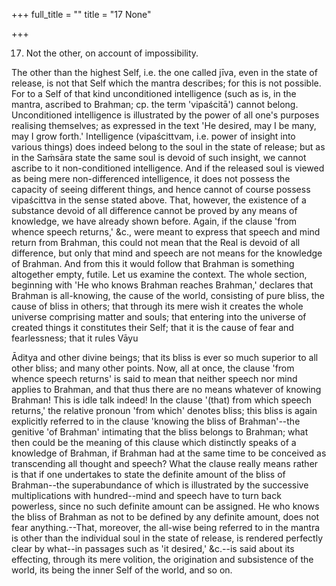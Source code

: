 +++
full_title = ""
title = "17 None"

+++


17. Not the other, on account of impossibility.

The other than the highest Self, i.e. the one called jīva, even in the state of release, is not that Self which the mantra describes; for this is not possible. For to a Self of that kind unconditioned intelligence (such as is, in the mantra, ascribed to Brahman; cp. the term 'vipaścitā') cannot belong. Unconditioned intelligence is illustrated by the power of all one's purposes realising themselves; as expressed in the text 'He desired, may I be many, may I grow forth.' Intelligence (vipaścittvam, i.e. power of insight into various things) does indeed belong to the soul in the state of release; but as in the Saṁsāra state the same soul is devoid of such insight, we cannot ascribe to it non-conditioned intelligence. And if the released soul is viewed as being mere non-differenced intelligence, it does not possess the capacity of seeing different things, and hence cannot of course possess vipaścittva in the sense stated above. That, however, the existence of a substance devoid of all difference cannot be proved by any means of knowledge, we have already shown before. Again, if the clause 'from whence speech returns,' &c., were meant to express that speech and mind return from Brahman, this could not mean that the Real is devoid of all difference, but only that mind and speech are not means for the knowledge of Brahman. And from this it would follow that Brahman is something altogether empty, futile. Let us examine the context. The whole section, beginning with 'He who knows Brahman reaches Brahman,' declares that Brahman is all-knowing, the cause of the world, consisting of pure bliss, the cause of bliss in others; that through its mere wish it creates the whole universe comprising matter and souls; that entering into the universe of created things it constitutes their Self; that it is the cause of fear and fearlessness; that it rules Vāyu

 Āditya and other divine beings; that its bliss is ever so much superior to all other bliss; and many other points. Now, all at once, the clause 'from whence speech returns' is said to mean that neither speech nor mind applies to Brahman, and that thus there are no means whatever of knowing Brahman! This is idle talk indeed! In the clause '(that) from which speech returns,' the relative pronoun 'from which' denotes bliss; this bliss is again explicitly referred to in the clause 'knowing the bliss of Brahman'--the genitive 'of Brahman' intimating that the bliss belongs to Brahman; what then could be the meaning of this clause which distinctly speaks of a knowledge of Brahman, if Brahman had at the same time to be conceived as transcending all thought and speech? What the clause really means rather is that if one undertakes to state the definite amount of the bliss of Brahman--the superabundance of which is illustrated by the successive multiplications with hundred--mind and speech have to turn back powerless, since no such definite amount can be assigned. He who knows the bliss of Brahman as not to be defined by any definite amount, does not fear anything.--That, moreover, the all-wise being referred to in the mantra is other than the individual soul in the state of release, is rendered perfectly clear by what--in passages such as 'it desired,' &c.--is said about its effecting, through its mere volition, the origination and subsistence of the world, its being the inner Self of the world, and so on.

